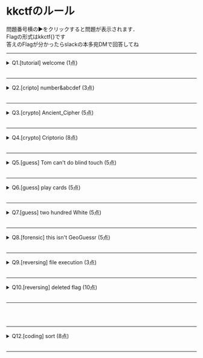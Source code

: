 # kkctfのルール
問題番号横の▶をクリックすると問題が表示されます．<br>
Flagの形式はkkctf{}です<br>
答えのFlagが分かったらslackの本多宛DMで回答してね<br>

---
<details>
<summary>Q1.[tutorial] welcome (1点) </summary>
まずは正しく回答できるかテストしてみよう．Flagはこれだよ<br><br>
kkctf{w3lcome_2_kkctf_f82mz78}<br><br>

</details>
<br>

---
<details>
<summary>Q2.[cripto] number&abcdef (3点) </summary>
次の文字列はFlagが何らかの形式で変換されたものらしいよ．でも僕にはさっぱりだ．<br><br>
6b 6b 63 74 66 7b 61 73 63 69 69 5f 41 53 43 49 49 5f 66 33 6c 30 31 6a 63 6e 34 61 31 37 7d
<br><br>

</details>
<br>

---
<details>
<summary>Q3.[crypto] Ancient_Cipher (5点) </summary>
文字が書かれた細い紙と変なマークが書かれた紙を渡されたんだけど，これってどういうこと？<br><br>

[Ancient_Cipher.jpg](https://github.com/H0ndh11/CTF/blob/main/%E3%82%BC%E3%83%9F%E7%99%BA%E8%A1%A8%E8%B3%87%E6%96%99/%E5%95%8F%E9%A1%8Cfile%E7%BD%AE%E3%81%8D%E5%A0%B4/Ancient_Cipher.jpg)<br><br>

</details>
<br>

---
<details>
<summary>Q4.[crypto] Criptorio (8点) </summary>
暗号文だ！こいつを何とかしてくれ！<br><br>
MjcyYTAzNDU2NTZhMDNlN2FiNGQyMWIzY2M3MmVkYTYKSGFzaHRvb2xraXQuY29tCg==<br><br>

</details>
<br>

---
<details>
<summary>Q5.[guess] Tom can't do blind touch (5点) </summary>
友達のトムに答えとなるFlagをブラインドタッチで入力させてみたよ！<br>
ちなみに，キーボードは日本語配列だったよ！<br><br>
jjxrd`VkubsR9yxgV2fubbwe*
<br><br>

</details>
<br>

---
<details>
<summary>Q6.[guess] play cards (5点) </summary>
トランプで遊んでいたらサイゼリヤに行きたくなってきたよ<br><br>

[cards.jpg](https://github.com/H0ndh11/CTF/blob/main/%E3%82%BC%E3%83%9F%E7%99%BA%E8%A1%A8%E8%B3%87%E6%96%99/%E5%95%8F%E9%A1%8Cfile%E7%BD%AE%E3%81%8D%E5%A0%B4/cards.jpg)<br><br>

</details>
<br>

---
<details>
<summary>Q7.[guess] two hundred White (5点) </summary>
？？？「白って200色あんねん」<br><br>

[white_200.jpg](https://github.com/H0ndh11/CTF/blob/main/%E3%82%BC%E3%83%9F%E7%99%BA%E8%A1%A8%E8%B3%87%E6%96%99/%E5%95%8F%E9%A1%8Cfile%E7%BD%AE%E3%81%8D%E5%A0%B4/white_200.jpg)
<br><br>

</details>
<br>

---
<details>
<summary>Q8.[forensic] this isn't GeoGuessr (5点) </summary>
この写真が撮影された場所は何県の何市だろう？？<br>
※例）東京都八王子市の場合，回答形式はkkctf{tokyo_hachioji}<br><br>

[ice_cream.jpg](https://github.com/H0ndh11/CTF/blob/main/%E3%82%BC%E3%83%9F%E7%99%BA%E8%A1%A8%E8%B3%87%E6%96%99/%E5%95%8F%E9%A1%8Cfile%E7%BD%AE%E3%81%8D%E5%A0%B4/ice_cream.jpg)<br><br>

</details>
<br>

---
<details>
<summary>Q9.[reversing] file execution (3点) </summary>
c言語からコンパイルされた実行ファイルを適切な環境で実行してみよう！<br><br>

[Can_u_Execute.exe](https://github.com/H0ndh11/CTF/blob/main/%E3%82%BC%E3%83%9F%E7%99%BA%E8%A1%A8%E8%B3%87%E6%96%99/%E5%95%8F%E9%A1%8Cfile%E7%BD%AE%E3%81%8D%E5%A0%B4/Can_u_Execute.exe)<br><br>

</details>
<br>

---
<details>
<summary>Q10.[reversing] deleted flag (10点) </summary>
この実行ファイルはさっきと同じ要領で実行してもダメみたいだ<br>
どうやらプログラム実行中にflagが別の文字列で上書きされているらしい<br><br>

[Deleted_Flag.exe](https://github.com/H0ndh11/CTF/blob/main/%E3%82%BC%E3%83%9F%E7%99%BA%E8%A1%A8%E8%B3%87%E6%96%99/%E5%95%8F%E9%A1%8Cfile%E7%BD%AE%E3%81%8D%E5%A0%B4/Deleted_Flag.exe)
<br><br>

</details>
<br>

---
<br><br>
<!--
Q11.[secret] bonus（6点）
よく見つけたね！Flagをあげるよ！
kkctf{wow!_c0ngratulation_f1639}
-->

---
<details>
<summary>Q12.[coding] sort (8点) </summary>
この数値たちを小さい順に並べてくれ！<br>
※例）3,1,14,20の場合，回答形式はkkctf{131420}<br><br>

50,24,33,555,11,14,107,17,53,404,29,147,47,12,1024,54,352,56,51,79,77,41,123,1,8,81,20,100,40,80,93,101,99,0,111,297,27<br><br>

</details>
<br>

---